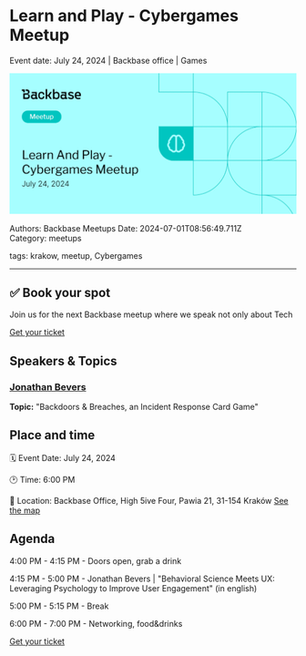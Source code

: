 # Learn and Play - Cybergames Meetup

Event date: July 24, 2024 | Backbase office | Games

![](assets/placeholder.webp)

Authors: Backbase Meetups
Date: 2024-07-01T08:56:49.711Z  
Category: meetups

tags: krakow, meetup, Cybergames
 
---

## ✅ Book your spot

Join us for the next Backbase meetup where we speak not only about Tech

[Get your ticket](https://www.meetup.com/backbase-meetups/)

## Speakers & Topics

### [Jonathan Bevers](https://www.linkedin.com/in/jonathan-b-019524156/)
**Topic:** "Backdoors & Breaches, an Incident Response Card Game"

## Place and time

🗓️ Event Date: July 24, 2024

🕑 Time: 6:00  PM

📍 Location: Backbase Office, High 5ive Four, Pawia 21, 31-154 Kraków
[See the map](https://maps.app.goo.gl/UWpwQ9zNaJBxPLEV9)

## Agenda

4:00 PM - 4:15 PM - Doors open, grab a drink

4:15 PM - 5:00 PM - Jonathan Bevers | "Behavioral Science Meets UX: Leveraging Psychology to Improve User Engagement" (in english)

5:00 PM - 5:15 PM - Break

6:00 PM - 7:00 PM - Networking, food&drinks


[Get your ticket](https://www.meetup.com/backbase-meetups/)
